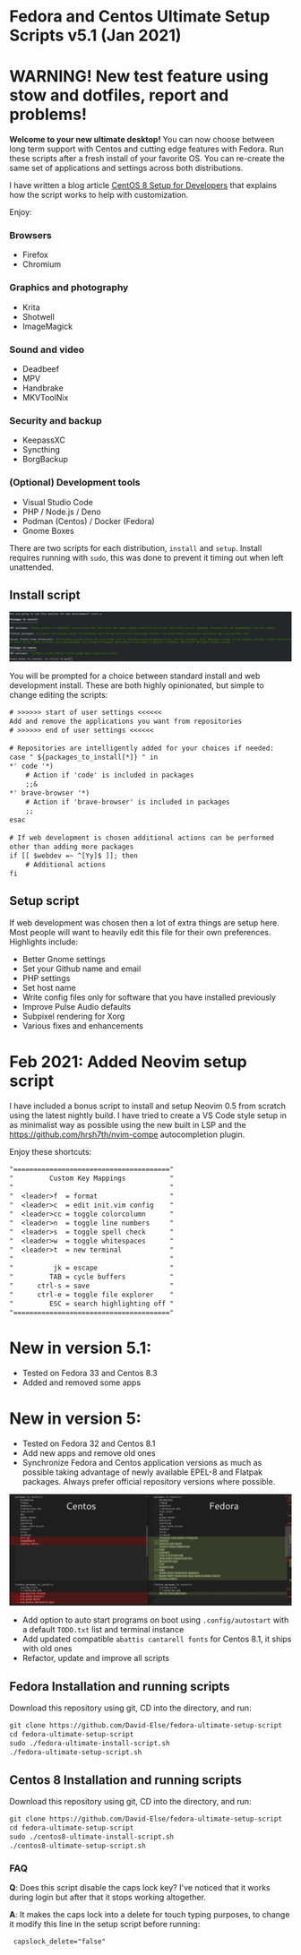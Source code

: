 # Fedora and Centos Ultimate Setup Scripts v5.1 (Jan 2021)

# WARNING! New test feature using stow and dotfiles, report and problems!

**Welcome to your new ultimate desktop!** You can now choose between long term support with Centos and cutting edge features with Fedora. Run these scripts after a fresh install of your favorite OS. You can re-create the same set of applications and settings across both distributions.

I have written a blog article [CentOS 8 Setup for Developers](https://www.elsewebdevelopment.com/centos-8-setup-for-developers/) that explains how the script works to help with customization.

Enjoy:

### Browsers

- Firefox
- Chromium

### Graphics and photography

- Krita
- Shotwell
- ImageMagick

### Sound and video

- Deadbeef
- MPV
- Handbrake
- MKVToolNix

### Security and backup

- KeepassXC
- Syncthing
- BorgBackup

### (Optional) Development tools

- Visual Studio Code
- PHP / Node.js / Deno
- Podman (Centos) / Docker (Fedora)
- Gnome Boxes

There are two scripts for each distribution, `install` and `setup`. Install requires running with `sudo`, this was done to prevent it timing out when left unattended.

## Install script

![Fedora and centos app differences](images/install-script-v5.png)

You will be prompted for a choice between standard install and web development install. These are both highly opinionated, but simple to change editing the scripts:

```shell
# >>>>>> start of user settings <<<<<<
Add and remove the applications you want from repositories
# >>>>>> end of user settings <<<<<<

# Repositories are intelligently added for your choices if needed:
case " ${packages_to_install[*]} " in
*' code '*)
    # Action if 'code' is included in packages
    ;;&
*' brave-browser '*)
    # Action if 'brave-browser' is included in packages
    ;;
esac

# If web development is chosen additional actions can be performed other than adding more packages
if [[ $webdev =~ ^[Yy]$ ]]; then
    # Additional actions
fi
```

## Setup script

If web development was chosen then a lot of extra things are setup here. Most people will want to heavily edit this file for their own preferences. Highlights include:

- Better Gnome settings
- Set your Github name and email
- PHP settings
- Set host name
- Write config files only for software that you have installed previously
- Improve Pulse Audio defaults
- Subpixel rendering for Xorg
- Various fixes and enhancements

# Feb 2021: Added Neovim setup script

I have included a bonus script to install and setup Neovim 0.5 from scratch using the latest nightly build. I have tried to create a VS Code style setup in as minimalist way as possible using the new built in LSP and the https://github.com/hrsh7th/nvim-compe autocompletion plugin.

Enjoy these shortcuts:

```
"======================================="
"         Custom Key Mappings           "
"                                       "
"  <leader>f  = format                  "
"  <leader>c  = edit init.vim config    "
"  <leader>cc = toggle colorcolumn      "
"  <leader>n  = toggle line numbers     "
"  <leader>s  = toggle spell check      "
"  <leader>w  = toggle whitespaces      "
"  <leader>t  = new terminal            "
"                                       "
"          jk = escape                  "
"         TAB = cycle buffers           "
"      ctrl-s = save                    "
"      ctrl-e = toggle file explorer    "
"         ESC = search highlighting off "
"======================================="
```

# New in version 5.1:

- Tested on Fedora 33 and Centos 8.3
- Added and removed some apps

# New in version 5:

- Tested on Fedora 32 and Centos 8.1
- Add new apps and remove old ones
- Synchronize Fedora and Centos application versions as much as possible taking advantage of newly available EPEL-8 and Flatpak packages. Always prefer official repository versions where possible.

![Fedora and centos app differences](images/differences_centos_fedora_packages.png)

- Add option to auto start programs on boot using `.config/autostart` with a default `TODO.txt` list and terminal instance
- Add updated compatible `abattis cantarell fonts` for Centos 8.1, it ships with old ones
- Refactor, update and improve all scripts

## Fedora Installation and running scripts

Download this repository using git, CD into the directory, and run:

```
git clone https://github.com/David-Else/fedora-ultimate-setup-script
cd fedora-ultimate-setup-script
sudo ./fedora-ultimate-install-script.sh
./fedora-ultimate-setup-script.sh
```

## Centos 8 Installation and running scripts

Download this repository using git, CD into the directory, and run:

```
git clone https://github.com/David-Else/fedora-ultimate-setup-script
cd fedora-ultimate-setup-script
sudo ./centos8-ultimate-install-script.sh
./centos8-ultimate-setup-script.sh
```

### FAQ

**Q**: Does this script disable the caps lock key? I've noticed that it works during login but after that it stops working altogether.

**A**: It makes the caps lock into a delete for touch typing purposes, to change it modify this line in the setup script before running:

```shell
 capslock_delete="false"
```
